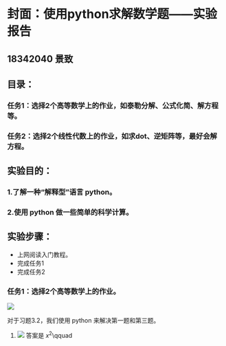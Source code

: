 # 封面：使用python求解数学题——实验报告

## 18342040 景致

## 目录：
### 任务1：选择2个高等数学上的作业，如泰勒分解、公式化简、解方程等。
### 任务2：选择2个线性代数上的作业，如求dot、逆矩阵等，最好会解方程。

## 实验目的：
### 1.了解一种“解释型”语言 python。
### 2.使用 python 做一些简单的科学计算。

## 实验步骤：
- 上网阅读入门教程。
- 完成任务1
- 完成任务2

### 任务1：选择2个高等数学上的作业。

![](http://m.qpic.cn/psb?/V10TJRfP2sMibY/7Pud.mEfdbGn6BZTXi5yH*ITgMg1CatupRJG.MYQdVc!/b/dFIBAAAAAAAA&bo=NgXpAwAAAAARB.k!&rf=viewer_4)

对于习题3.2，我们使用 python 来解决第一题和第三题。

1. ![](http://a1.qpic.cn/psb?/V10TJRfP2sMibY/KIauE4xFDqMECM8BdGMTCi306OQlDW6lH3wFQ5KvO9w!/b/dFQBAAAAAAAA&ek=1&kp=1&pt=0&bo=sQPFAAAAAAADF0U!&tl=1&vuin=1960226332&tm=1542625200&sce=60-3-3&rf=viewer_4)
答案是 $x^{2}$\qquad





























